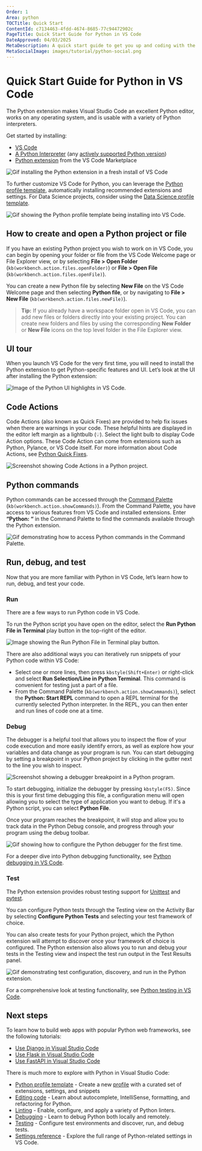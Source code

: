 ```yaml
---
Order: 1
Area: python
TOCTitle: Quick Start
ContentId: c7134463-4fdd-4674-8685-77c94472902c
PageTitle: Quick Start Guide for Python in VS Code
DateApproved: 04/03/2025
MetaDescription: A quick start guide to get you up and coding with the Python extension in Visual Studio Code.
MetaSocialImage: images/tutorial/python-social.png
---
```


# Quick Start Guide for Python in VS Code

The Python extension makes Visual Studio Code an excellent Python editor, works on any operating system, and is usable with a variety of Python interpreters.

Get started by installing:

- [VS Code](https://code.visualstudio.com/)
- [A Python Interpreter](/docs/python/python-tutorial.md#_install-a-python-interpreter) (any [actively supported Python version](https://devguide.python.org/versions/))
- [Python extension](https://marketplace.visualstudio.com/items?itemName=ms-python.python) from the VS Code Marketplace

![Gif installing the Python extension in a fresh install of VS Code](images/quick-start/qs-python-ext-install.gif)

To further customize VS Code for Python, you can leverage the [Python profile template](/docs/configure/profiles.md#python-profile-template), automatically installing recommended extensions and settings. For Data Science projects, consider using the [Data Science profile template](/docs/configure/profiles.md#data-science-profile-template).

![Gif showing the Python profile template being installing into VS Code.](images/quick-start/python-profile-create.gif)

## How to create and open a Python project or file

If you have an existing Python project you wish to work on in VS Code, you can begin by opening your folder or file from the VS Code Welcome page or File Explorer view, or by selecting **File > Open Folder** (`kb(workbench.action.files.openFolder)`) or **File > Open File** (`kb(workbench.action.files.openFile)`).

You can create a new Python file by selecting **New File** on the VS Code Welcome page and then selecting **Python file**, or by navigating to **File > New File** (`kb(workbench.action.files.newFile)`).

> **Tip:** If you already have a workspace folder open in VS Code, you can add new files or folders directly into your existing project. You can create new folders and files by using the corresponding **New Folder** or **New File** icons on the top level folder in the File Explorer view.

## UI tour

When you launch VS Code for the very first time, you will need to install the Python extension to get Python-specific features and UI. Let’s look at the UI after installing the Python extension:

![Image of the Python UI highlights in VS Code.](images/quick-start/ui-tour.png)

## Code Actions

Code Actions (also known as Quick Fixes) are provided to help fix issues when there are warnings in your code. These helpful hints are displayed in the editor left margin as a lightbulb (💡). Select the light bulb to display Code Action options. These Code Action can come from extensions such as Python, Pylance, or VS Code itself. For more information about Code Actions, see [Python Quick Fixes](/docs/python/editing.md#quick-fixes).

![Screenshot showing Code Actions in a Python project.](images/editing/quickFix.png)

## Python commands

Python commands can be accessed through the [Command Palette](/docs/getstarted/userinterface.md#command-palette) (`kb(workbench.action.showCommands)`). From the Command Palette, you have access to various features from VS Code and installed extensions. Enter **“Python: “** in the Command Palette to find the commands available through the Python extension.

![Gif demonstrating how to access Python commands in the Command Palette.](images/quick-start/cmd-plt-v2.gif)

## Run, debug, and test

Now that you are more familiar with Python in VS Code, let’s learn how to run, debug, and test your code.

### Run

There are a few ways to run Python code in VS Code.

To run the Python script you have open on the editor, select the **Run Python File in Terminal** play button in the top-right of the editor.

![Image showing the Run Python File in Terminal play button.](images/tutorial/run-python-file-in-terminal-button.png)

There are also additional ways you can iteratively run snippets of your Python code within VS Code:

- Select one or more lines, then press `kbstyle(Shift+Enter)` or right-click and select **Run Selection/Line in Python Terminal**. This command is convenient for testing just a part of a file.
- From the Command Palette (`kb(workbench.action.showCommands)`), select the **Python: Start REPL** command to open a REPL terminal for the currently selected Python interpreter. In the REPL, you can then enter and run lines of code one at a time.

### Debug

The debugger is a helpful tool that allows you to inspect the flow of your code execution and more easily identify errors, as well as explore how your variables and data change as your program is run. You can start debugging by setting a breakpoint in your Python project by clicking in the gutter next to the line you wish to inspect.

![Screenshot showing a debugger breakpoint in a Python program.](images/quick-start/breakpoint.png)

To start debugging, initialize the debugger by pressing `kbstyle(F5)`. Since this is your first time debugging this file, a configuration menu will open allowing you to select the type of application you want to debug. If it's a Python script, you can select **Python File**.

Once your program reaches the breakpoint, it will stop and allow you to track data in the Python Debug console, and progress through your program using the debug toolbar.

![Gif showing how to configure the Python debugger for the first time.](images/quick-start/qs-debug-v2.gif)

For a deeper dive into Python debugging functionality, see [Python debugging in VS Code](/docs/python/debugging.md).

### Test

The Python extension provides robust testing support for [Unittest](https://docs.python.org/3.3/library/unittest.html) and [pytest](https://pytest.org/en/7.4.x/).

You can configure Python tests through the Testing view on the Activity Bar by selecting **Configure Python Tests** and selecting your test framework of choice.

You can also create tests for your Python project, which the Python extension will attempt to discover once your framework of choice is configured. The Python extension also allows you to run and debug your tests in the Testing view and inspect the test run output in the Test Results panel.

![Gif demonstrating test configuration, discovery, and run in the Python extension.](images/quick-start/qs-testing.gif)

For a comprehensive look at testing functionality, see [Python testing in VS Code](/docs/python/testing.md).

## Next steps

To learn how to build web apps with popular Python web frameworks, see the following tutorials:

- [Use Django in Visual Studio Code](/docs/python/tutorial-django.md)
- [Use Flask in Visual Studio Code](/docs/python/tutorial-flask.md)
- [Use FastAPI in Visual Studio Code](/docs/python/tutorial-fastapi.md)

There is much more to explore with Python in Visual Studio Code:

- [Python profile template](/docs/configure/profiles.md#python-profile-template) - Create a new [profile](/docs/configure/profiles) with a curated set of extensions, settings, and snippets
- [Editing code](/docs/python/editing.md) - Learn about autocomplete, IntelliSense, formatting, and refactoring for Python.
- [Linting](/docs/python/linting.md) - Enable, configure, and apply a variety of Python linters.
- [Debugging](/docs/python/debugging.md) - Learn to debug Python both locally and remotely.
- [Testing](/docs/python/testing.md) - Configure test environments and discover, run, and debug tests.
- [Settings reference](/docs/python/settings-reference.md) - Explore the full range of Python-related settings in VS Code.
